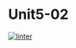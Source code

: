 # Unit5-02
[![linter](https://github.com/Ferna-S/Unit5-02/workflows/linter/badge.svg)](https://github.com/marketplace/actions/super-linter)   
